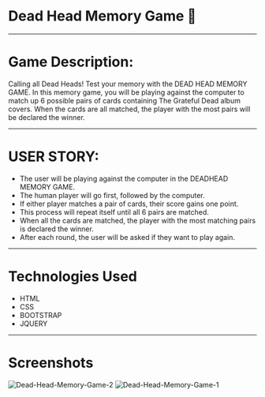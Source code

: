 # Dead Head Memory Game 🎸
***
# Game Description:

Calling all Dead Heads! Test your memory with the DEAD HEAD MEMORY GAME. In this memory game, you will be playing against the computer to match up 6 possible pairs of cards containing The Grateful Dead album covers. When the cards are all matched, the player with the most pairs will be declared the winner.
***
# USER STORY: 

* The user will be playing against the computer in the DEADHEAD MEMORY GAME. 
* The human player will go first, followed by the computer. 
* If either player matches a pair of cards, their score gains one point. 
* This process will repeat itself until all 6 pairs are matched. 
* When all the cards are matched, the player with the most matching pairs is declared the winner. 
* After each round, the user will be asked if they want to play again. 
***
# Technologies Used

* HTML
* CSS
* BOOTSTRAP 
* JQUERY 
***
# Screenshots
![Dead-Head-Memory-Game-2](https://user-images.githubusercontent.com/36706323/119278222-bc374180-bbd8-11eb-8ec8-798d5ddaa65a.png)
![Dead-Head-Memory-Game-1](https://user-images.githubusercontent.com/36706323/119278224-be999b80-bbd8-11eb-9df1-f31e74da06f0.png)


